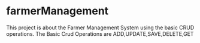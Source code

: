 # farmerManagement
This project is about the Farmer Management System using the basic CRUD operations.
The Basic Crud Operations are ADD,UPDATE,SAVE,DELETE,GET
